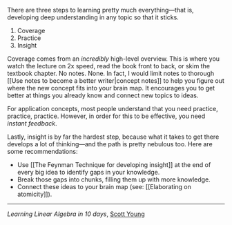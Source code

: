 There are three steps to learning pretty much everything—that is, developing deep understanding in any topic so that it sticks.

1. Coverage
2. Practice
3. Insight

Coverage comes from an *incredibly* high-level overview. This is where you watch the lecture on 2x speed, read the book front to back, or skim the textbook chapter. No notes. None. In fact, I would limit notes to thorough [[Use notes to become a better writer|concept notes]] to help you figure out where the new concept fits into your brain map. It encourages you to get better at things you already know and connect new topics to ideas.

For application concepts, most people understand that you need practice, practice, practice. However, in order for this to be effective, you need *instant feedback*. 

Lastly, insight is by far the hardest step, because what it takes to get there develops a lot of thinking—and the path is pretty nebulous too. Here are some recommendations:

- Use [[The Feynman Technique for developing insight]] at the end of every big idea to identify gaps in your knowledge.
- Break those gaps into chunks, filling them up with more knowledge.
- Connect these ideas to your brain map (see: [[Elaborating on atomicity]]).

---
*Learning Linear Algebra in 10 days*, [Scott Young](https://www.calnewport.com/blog/2012/10/26/mastering-linear-algebra-in-10-days-astounding-experiments-in-ultra-learning/)